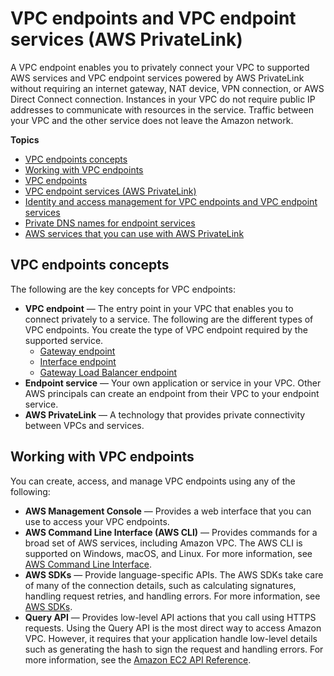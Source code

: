 # VPC endpoints and VPC endpoint services \(AWS PrivateLink\)<a name="endpoint-services-overview"></a>

A VPC endpoint enables you to privately connect your VPC to supported AWS services and VPC endpoint services powered by AWS PrivateLink without requiring an internet gateway, NAT device, VPN connection, or AWS Direct Connect connection\. Instances in your VPC do not require public IP addresses to communicate with resources in the service\. Traffic between your VPC and the other service does not leave the Amazon network\. 

**Topics**
+ [VPC endpoints concepts](#concepts)
+ [Working with VPC endpoints](#working-with)
+ [VPC endpoints](vpc-endpoints.md)
+ [VPC endpoint services \(AWS PrivateLink\)](endpoint-service.md)
+ [Identity and access management for VPC endpoints and VPC endpoint services](vpc-endpoints-iam.md)
+ [Private DNS names for endpoint services](verify-domains.md)
+ [AWS services that you can use with AWS PrivateLink](integrated-services-vpce-list.md)

## VPC endpoints concepts<a name="concepts"></a>

The following are the key concepts for VPC endpoints:
+ **VPC endpoint** — The entry point in your VPC that enables you to connect privately to a service\. The following are the different types of VPC endpoints\. You create the type of VPC endpoint required by the supported service\.
  + [Gateway endpoint](vpce-gateway.md)
  + [Interface endpoint](vpce-interface.md)
  + [Gateway Load Balancer endpoint](vpce-gateway-load-balancer.md)
+ **Endpoint service** — Your own application or service in your VPC\. Other AWS principals can create an endpoint from their VPC to your endpoint service\.
+ **AWS PrivateLink** — A technology that provides private connectivity between VPCs and services\.

## Working with VPC endpoints<a name="working-with"></a>

You can create, access, and manage VPC endpoints using any of the following:
+ **AWS Management Console** — Provides a web interface that you can use to access your VPC endpoints\.
+ **AWS Command Line Interface \(AWS CLI\)** — Provides commands for a broad set of AWS services, including Amazon VPC\. The AWS CLI is supported on Windows, macOS, and Linux\. For more information, see [AWS Command Line Interface](https://aws.amazon.com/cli/)\.
+ **AWS SDKs** — Provide language\-specific APIs\. The AWS SDKs take care of many of the connection details, such as calculating signatures, handling request retries, and handling errors\. For more information, see [AWS SDKs](https://aws.amazon.com/tools/#SDKs)\.
+ **Query API** — Provides low\-level API actions that you call using HTTPS requests\. Using the Query API is the most direct way to access Amazon VPC\. However, it requires that your application handle low\-level details such as generating the hash to sign the request and handling errors\. For more information, see the [Amazon EC2 API Reference](https://docs.aws.amazon.com/AWSEC2/latest/APIReference/)\.